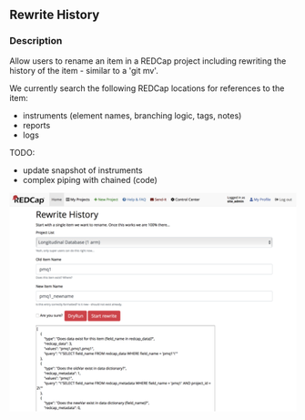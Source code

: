 ## Rewrite History

### Description

Allow users to rename an item in a REDCap project including rewriting the history of the item - similar to a 'git mv'.

We currently search the following REDCap locations for references to the item:
- instruments (element names, branching logic, tags, notes)
- reports
- logs

TODO:
- update snapshot of instruments
- complex piping with chained (code)

![Web Interface](/images/snapshot.png "Web Interface")

